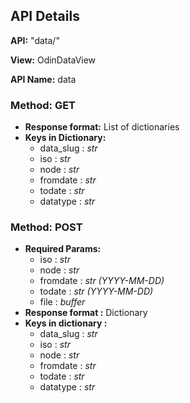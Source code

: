 ## API Details
__API:__ "data/"

__View:__ OdinDataView

__API Name:__ data


### Method: GET

* __Response format:__ List of dictionaries
* __Keys in Dictionary:__
  * data_slug : *str*
  * iso : *str*
  * node : *str*
  * fromdate : *str*
  * todate : *str*
  * datatype : *str*


### Method: POST

* __Required Params:__
    * iso : *str*
    * node : *str*
    * fromdate : *str (YYYY-MM-DD)*
    * todate : *str (YYYY-MM-DD)*
    * file : *buffer*
* __Response format :__ Dictionary
* __Keys in dictionary :__
    * data_slug : *str*
    * iso : *str*
    * node : *str*
    * fromdate : *str*
    * todate : *str*
    * datatype : *str*